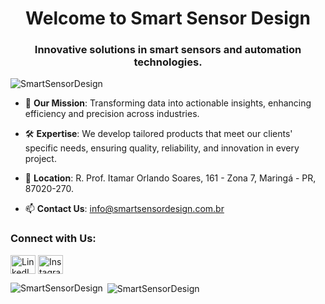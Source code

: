 <h1 align="center">Welcome to Smart Sensor Design</h1>
<h3 align="center">Innovative solutions in smart sensors and automation technologies.</h3>

<p align="left"> <img src="https://komarev.com/ghpvc/?username=SmartSensorDesign&label=Profile%20views&color=0e75b6&style=flat" alt="SmartSensorDesign" /> </p>

- 🌟 **Our Mission**: Transforming data into actionable insights, enhancing efficiency and precision across industries.
- 🛠 **Expertise**: We develop tailored products that meet our clients' specific needs, ensuring quality, reliability, and innovation in every project.

- 📍 **Location**: R. Prof. Itamar Orlando Soares, 161 - Zona 7, Maringá - PR, 87020-270.
- 📫 **Contact Us**: info@smartsensordesign.com.br

<h3 align="left">Connect with Us:</h3>
<p align="left">
<a href="https://www.linkedin.com/company/smartsensordesign/" target="blank"><img align="center" src="https://raw.githubusercontent.com/rahuldkjain/github-profile-readme-generator/master/src/images/icons/Social/linked-in-alt.svg" alt="LinkedIn" height="30" width="40" /></a>
<a href="https://www.instagram.com/smartsensordesign/" target="blank"><img align="center" src="https://raw.githubusercontent.com/rahuldkjain/github-profile-readme-generator/master/src/images/icons/Social/instagram.svg" alt="Instagram" height="30" width="40" /></a>
</p>

<p><img align="left" src="https://github-readme-stats.vercel.app/api/top-langs?username=SmartProjetos&show_icons=true&locale=en&layout=compact" alt="SmartSensorDesign" /></p>

<p>&nbsp;<img align="center" src="https://github-readme-stats.vercel.app/api?username=SmartProjetos&show_icons=true&locale=en" alt="SmartSensorDesign" /></p>
